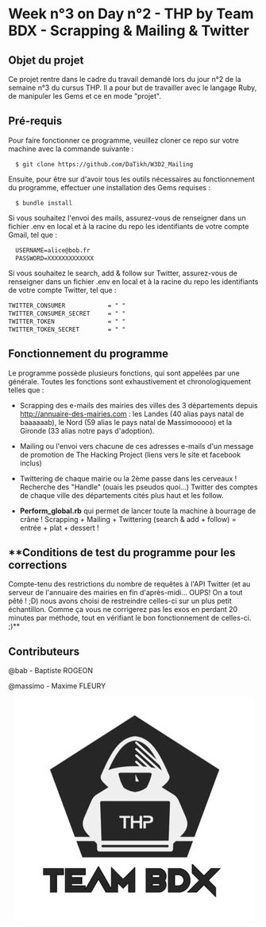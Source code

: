 # Week n°3 on Day n°2 - THP by Team BDX - Scrapping & Mailing & Twitter

## Objet du projet

Ce projet rentre dans le cadre du travail demandé lors du jour n°2 de la semaine n°3 du cursus THP. Il a pour but de travailler avec le langage Ruby, de manipuler les Gems et ce en mode "projet".

## Pré-requis

Pour faire fonctionner ce programme, veuillez cloner ce repo sur votre machine avec la commande suivante :

```
  $ git clone https://github.com/DaTikh/W3D2_Mailing
```

Ensuite, pour être sur d'avoir tous les outils nécessaires au fonctionnement du programme, effectuer une installation des Gems requises :

```
  $ bundle install
```

Si vous souhaitez l'envoi des mails, assurez-vous de renseigner dans un fichier .env en local et à la racine du repo les identifiants de votre compte Gmail, tel que :

```
  USERNAME=alice@bob.fr
  PASSWORD=XXXXXXXXXXXXX
```

Si vous souhaitez le search, add & follow sur Twitter, assurez-vous de renseigner dans un fichier .env en local et à la racine du repo les identifiants de votre compte Twitter, tel que :

```
TWITTER_CONSUMER            = " "
TWITTER_CONSUMER_SECRET     = " "
TWITTER_TOKEN               = " "
TWITTER_TOKEN_SECRET        = " "
```

## Fonctionnement du programme

Le programme possède plusieurs fonctions, qui sont appelées par une générale. Toutes les fonctions sont exhaustivement et chronologiquement telles que :

  - Scrapping des e-mails des mairies des villes des 3 départements depuis http://annuaire-des-mairies.com : les Landes (40 alias pays natal de baaaaaab), le Nord (59 alias le pays natal de Massimooooo) et la Gironde (33 alias notre pays d'adoption).

  - Mailing ou l'envoi vers chacune de ces adresses e-mails d'un message de promotion de The Hacking Project (liens vers le site et facebook inclus)

  - Twittering de chaque mairie ou la 2ème passe dans les cerveaux ! Recherche des "Handle" (ouais les pseudos quoi...) Twitter des comptes de chaque ville des départements cités plus haut et les follow.

  - **Perform_global.rb** qui permet de lancer toute la machine à bourrage de crâne !
    Scrapping + Mailing + Twittering (search & add + follow) = entrée + plat + dessert !

## **Conditions de test du programme pour les corrections

Compte-tenu des restrictions du nombre de requêtes à l'API Twitter (et au serveur de l'annuaire des mairies en fin d'après-midi... OUPS! On a tout pêté ! ;D) nous avons choisi de restreindre celles-ci sur un plus petit échantillon. Comme ça vous ne corrigerez pas les exos en perdant 20 minutes par méthode, tout en vérifiant le bon fonctionnement de celles-ci. ;)**

## Contributeurs

@bab - Baptiste ROGEON

@massimo - Maxime FLEURY

<p align="center">
  <img src="THP_BDX.png"/>
</p>
